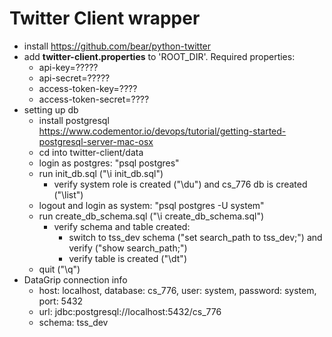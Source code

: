 # Twitter Client wrapper

* install https://github.com/bear/python-twitter
* add **twitter-client.properties** to 'ROOT_DIR'. Required properties:
  * api-key=?????
  * api-secret=?????
  * access-token-key=????
  * access-token-secret=????
* setting up db
  * install postgresql https://www.codementor.io/devops/tutorial/getting-started-postgresql-server-mac-osx
  * cd into twitter-client/data
  * login as postgres: "psql postgres"
  * run init_db.sql ("\i init_db.sql")
    * verify system role is created ("\du") and cs_776 db is created ("\list")
  * logout and login as system: "psql postgres -U system"
  * run create_db_schema.sql ("\i create_db_schema.sql")
    * verify schema and table created:
      * switch to tss_dev schema ("set search_path to tss_dev;") and verify ("show search_path;")
      * verify table is created ("\dt")
  * quit ("\q")
* DataGrip connection info
  * host: localhost, database: cs_776, user: system, password: system, port: 5432
  * url: jdbc:postgresql://localhost:5432/cs_776
  * schema: tss_dev

